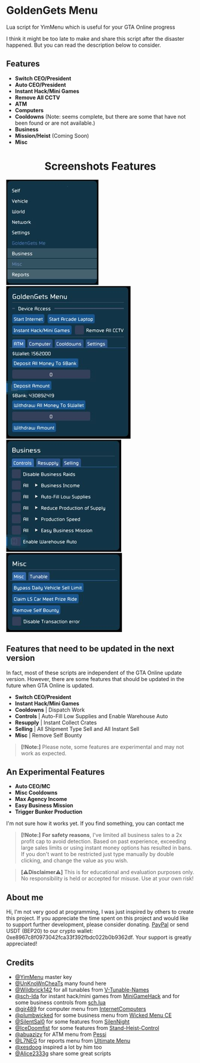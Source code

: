 # GoldenGets Menu
Lua script for YimMenu which is useful for your GTA Online progress

I think it might be too late to make and share this script after the disaster happened. But you can read the description below to consider.

## Features

- **Switch CEO/President**
- **Auto CEO/President**
- **Instant Hack/Mini Games**
- **Remove All CCTV**
- **ATM**
- **Computers**
- **Cooldowns** (Note: seems complete, but there are some that have not been found or are not available.)
- **Business**
- **Mission/Heist** (Coming Soon)
- **Misc**


<div align="center">
  <h1> Screenshots Features</h1>
</div>

![Screenshots1](https://github.com/GoldenGets/GoldenGets-Menu/blob/main/Screenshots/1.JPG)
![Screenshots2](https://github.com/GoldenGets/GoldenGets-Menu/blob/main/Screenshots/2.JPG)
![Screenshots3](https://github.com/GoldenGets/GoldenGets-Menu/blob/main/Screenshots/3.JPG)
![Screenshots4](https://github.com/GoldenGets/GoldenGets-Menu/blob/main/Screenshots/4.JPG)


## Features that need to be updated in the next version

In fact, most of these scripts are independent of the GTA Online update version. However, there are some features that should be updated in the future when GTA Online is updated.

- **Switch CEO/President**
- **Instant Hack/Mini Games**
- **Cooldowns** | Dispatch Work
- **Controls** | Auto-Fill Low Supplies and Enable Warehouse Auto
- **Resupply** | Instant Collect Crates
- **Selling** | All Shipment Type Sell and All Instant Sell
- **Misc** | Remove Self Bounty


> **[!Note:]**
> Please note, some features are experimental and may not work as expected.

## An Experimental Features

- **Auto CEO/MC**
- **Misc Cooldowns**
- **Max Agency Income**
- **Easy Business Mission**
- **Trigger Bunker Production**

I'm not sure how it works yet. If you find something, you can contact me


> **[!Note:]**
> **For safety reasons**, I've limited all business sales to a 2x profit cap to avoid detection. Based on past experience, exceeding large sales limits or using instant money options has resulted in bans.
> If you don't want to be restricted just type manually by double clicking, and change the value as you wish.


> **[⚠︎Disclaimer⚠︎]**
> This is for educational and evaluation purposes only.
> No responsibility is held or accepted for misuse.
> Use at your own risk!

## About me

Hi, I'm not very good at programming, I was just inspired by others to create this project.
If you appreciate the time spent on this project and would like to support further development, please consider donating. [PayPal](https://www.paypal.me/mrafiwr) or send USDT (BEP20) to our crypto wallet: 0xe8967c8f0973042fca33f392fbdc022b0b9362df. Your support is greatly appreciated!


## Credits

- [@YimMenu](https://www.github.com/YimMenu/YimMenu) master key
- [@UnKnoWnCheaTs](https://www.unknowncheats.me/forum/grand-theft-auto-v/500059-globals-locals-discussion-read-page-1-a.html) many found here
- [@Wildbrick142](https://github.com/Wildbrick142) for all tunables from [V-Tunable-Names](https://github.com/Wildbrick142/V-Tunable-Names)
- [@sch-lda](https://www.github.com/sch-lda) for instant hack/mini games from [MiniGameHack](https://www.github.com/YimMenu-Lua/MiniGameHack) and for some business controls from [sch.lua](https://github.com/sch-lda/SCH-LUA-YIMMENU)
- [@gir489](https://www.github.com/gir489returns) for computer menu from [InternetComputers](https://github.com/YimMenu-Lua/Internet)
- [@plumbwicked](https://github.com/plumbwick3d) for some business menu from [Wicked Menu CE](https://www.unknowncheats.me/forum/grand-theft-auto-v/487033-wicked-menu-cheat-engine.html)
- [@SilentSal0](https://www.github.com/SilentSal0) for some features from [SilenNight](https://github.com/SilentSal0/SilentNight)
- [@IceDoomfist](https://github.com/IceDoomfist) for some features from [Stand-Heist-Control](https://github.com/IceDoomfist/Stand-Heist-Control)
- [@abuazizv](https://www.github.com/abuazizv) for ATM menu from [Pessi](https://www.github.com/YimMenu-Lua/Pessi)
- [@L7NEG](https://www.github.com/L7NEG) for reports menu from [Ultimate Menu](https://github.com/UltimateMenu/UltimateMenu)
- [@xesdoog](https://www.github.com/xesdoog) inspired a lot by him too
- [@Alice2333g](https://www.github.com/Alice2333g) share some great scripts
